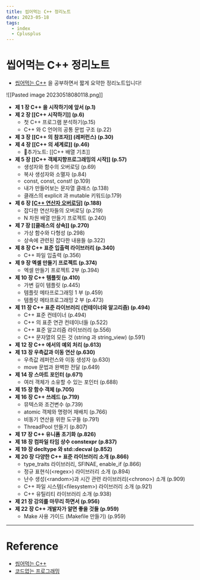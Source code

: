 ```yaml
---
title: 씹어먹는 C++ 정리노트
date: 2023-05-18
tags:
  - index
  - Cplusplus
---
```


# 씹어먹는 C++ 정리노트

- [씹어먹는 C++](https://modoocode.com/135) 을 공부하면서 짧게 요약한 정리노트입니다!

![[Pasted image 20230518080118.png]]

- **제 1 장 C++ 을 시작하기에 앞서 (p.1)**
- **제 2 장 [[C++ 시작하기]] (p.6)**
	- 첫 C++ 프로그램 분석하기(p.15)
	- C++ 와 C 언어의 공통 문법 구조 (p.22)
- **제 3 장 [[C++ 의 참조자]] (레퍼런스) (p.30)**
- **제 4 장 [[C++ 의 세계로]] (p.46)**
	- 추가노트: [[C++ 배열 기초]] 
- **제 5 장 [[C++ 객체지향프로그래밍의 시작]] (p.57)**
	- 생성자와 함수의 오버로딩 (p.69)
	- 복사 생성자와 소멸자 (p.84)
	- const, const, const! (p.109)
	- 내가 만들어보는 문자열 클래스 (p.138)
	- 클래스의 explicit 과 mutable 키워드(p.179)
- **제 6 장 [[C++ 연산자 오버로딩]](overloading) (p.188)**
	- 잡다한 연산자들의 오버로딩 (p.219)
	- N 차원 배열 만들기 프로젝트 (p.240)
- **제 7 장 [[클래스의 상속]] (p.270)**
	- 가상 함수와 다형성 (p.298)
	- 상속에 관련된 잡다한 내용들 (p.322)
- **제 8 장 C++ 표준 입출력 라이브러리 (p.340)**
	- C++ 파일 입출력 (p.356)
- **제 9 장 엑셀 만들기 프로젝트 (p.374)**
	- 엑셀 만들기 프로젝트 2부 (p.394)
- **제 10 장 C++ 템플릿 (p.410)**
	- 가변 길이 템플릿 (p.445)
	- 템플릿 메타프로그래밍 1 부 (p.459)
	- 템플릿 메타프로그래밍 2 부 (p.473)
- **제 11 장 C++ 표준 라이브러리 (컨테이너와 알고리즘) (p.494)**
	- C++ 표준 컨테이너 (p.494)
	- C++ 의 표준 연관 컨테이너들 (p.522)
	- C++ 표준 알고리즘 라이브러리 (p.556)
	- C++ 문자열의 모든 것 (string 과 string_view) (p.591)
- **제 12 장 C++ 에서의 예외 처리 (p.613)**
- **제 13 장 우측값과 이동 연산 (p.630)**
	- 우측값 레퍼런스와 이동 생성자 (p.630)
	- move 문법과 완벽한 전달 (p.649)
- **제 14 장 스마트 포인터 (p.671)**
	- 여러 객체가 소유할 수 있는 포인터 (p.688)
- **제 15 장 함수 객체 (p.705)**
- **제 16 장 C++ 쓰레드 (p.719)**
	- 뮤텍스와 조건변수 (p.739)
	- atomic 객체와 명령어 재배치 (p.766)
	- 비동기 연산을 위한 도구들 (p.791)
	- ThreadPool 만들기 (p.807)
- **제 17 장 C++ 유니폼 초기화 (p.826)**
- **제 18 장 컴파일 타임 상수 constexpr (p.837)**
- **제 19 장 decltype 와 std::decval (p.852)**
- **제 20 장 다양한 C++ 표준 라이브러리 소개 (p.866)**
	- type_traits 라이브러리, SFINAE, enable_if (p.866)
	- 정규 표현식(\<regex\>) 라이브러리 소개 (p.894)
	- 난수 생성(\<random\>)과 시간 관련 라이브러리(\<chrono\>) 소개 (p.909)
	- C++ 파일 시스템(\<ﬁlesystem\>) 라이브러리 소개 (p.921)
	- C++ 유틸리티 라이브러리 소개 (p.938)
- **제 21 장 강의를 마무리 하면서 (p.956)**
- **제 22 장 C++ 개발자가 알면 좋을 것들 (p.959)**
	- Make 사용 가이드 (Makeﬁle 만들기) (p.959)

---

# Reference

- [씹어먹는 C++](https://modoocode.com/135)
- [코드없는 프로그래밍](https://www.youtube.com/@user-pw9fm4gc7e)
